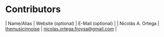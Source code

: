Contributors
============

| Name/Alias        | Website (optional)                            | E-Mail (optional)               |
| Nicolás A. Ortega | [themusicinnoise](http://themusicinnoise.net) | nicolas.ortega.froysa@gmail.com |
